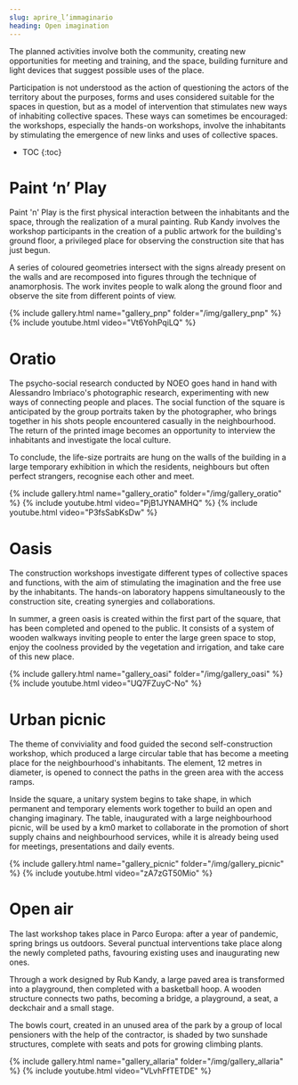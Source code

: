 ```yaml
---
slug: aprire_l’immaginario
heading: Open imagination
---
```


The planned activities involve both the community, creating new opportunities for meeting and training, and the space, building furniture and light devices that suggest possible uses of the place.

Participation is not understood as the action of questioning the actors of the territory about the purposes, forms and uses considered suitable for the spaces in question, but as a model of intervention that stimulates new ways of inhabiting collective spaces. These ways can sometimes be encouraged: the workshops, especially the hands-on workshops, involve the inhabitants by stimulating the emergence of new links and uses of collective spaces.


- TOC
{:toc}

# Paint ‘n’ Play
Paint 'n' Play is the first physical interaction between the inhabitants and the space, through the realization of a mural painting. Rub Kandy involves the workshop participants in the creation of a public artwork for the building's ground floor, a privileged place for observing the construction site that has just begun.

A series of coloured geometries intersect with the signs already present on the walls and are recomposed into figures through the technique of anamorphosis. The work invites people to walk along the ground floor and observe the site from different points of view.

{% include gallery.html name="gallery_pnp" folder="/img/gallery_pnp" %}
{% include youtube.html video="Vt6YohPqiLQ" %}

# Oratio
The psycho-social research conducted by NOEO goes hand in hand with Alessandro Imbriaco's photographic research, experimenting with new ways of connecting people and places.
The social function of the square is anticipated by the group portraits taken by the photographer, who brings together in his shots people encountered casually in the neighbourhood. The return of the printed image becomes an opportunity to interview the inhabitants and investigate the local culture.

To conclude, the life-size portraits are hung on the walls of the building in a large temporary exhibition in which the residents, neighbours but often perfect strangers, recognise each other and meet.

{% include gallery.html name="gallery_oratio" folder="/img/gallery_oratio" %}
{% include youtube.html video="PjB1JYNAMHQ" %}
{% include youtube.html video="P3fsSabKsDw" %}

# Oasis
The construction workshops investigate different types of collective spaces and functions, with the aim of stimulating the imagination and the free use by the inhabitants. The hands-on laboratory happens simultaneously to the construction site, creating synergies and collaborations.

In summer, a green oasis is created within the first part of the square, that has been completed and opened to the public. It consists of a system of wooden walkways inviting people to enter the large green space to stop, enjoy the coolness provided by the vegetation and irrigation, and take care of this new place.

{% include gallery.html name="gallery_oasi" folder="/img/gallery_oasi" %}
{% include youtube.html video="UQ7FZuyC-No" %}

# Urban picnic
The theme of conviviality and food guided the second self-construction workshop, which produced a large circular table that has become a meeting place for the neighbourhood's inhabitants. The element, 12 metres in diameter, is opened to connect the paths in the green area with the access ramps.

Inside the square, a unitary system begins to take shape, in which permanent and temporary elements work together to build an open and changing imaginary.
The table, inaugurated with a large neighbourhood picnic, will be used by a km0 market to collaborate in the promotion of short supply chains and neighbourhood services, while it is already being used for meetings, presentations and daily events.


{% include gallery.html name="gallery_picnic" folder="/img/gallery_picnic" %}
{% include youtube.html video="zA7zGT50Mio" %}

# Open air
The last workshop takes place in Parco Europa: after a year of pandemic, spring brings us outdoors. Several punctual interventions take place along the newly completed paths, favouring existing uses and inaugurating new ones.

Through a work designed by Rub Kandy, a large paved area is transformed into a playground, then completed with a basketball hoop. A wooden structure connects two paths, becoming a bridge, a playground, a seat, a deckchair and a small stage.

The bowls court, created in an unused area of the park by a group of local pensioners with the help of the contractor, is shaded by two sunshade structures, complete with seats and pots for growing climbing plants.

{% include gallery.html name="gallery_allaria" folder="/img/gallery_allaria" %}
{% include youtube.html video="VLvhFfTETDE" %}
